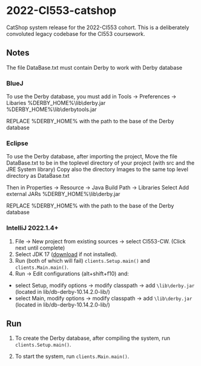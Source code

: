 # 2022-CI553-catshop
CatShop system release for the 2022-CI553 cohort. This is a deliberately convoluted legacy codebase for the CI553 coursework.

## Notes

The file DataBase.txt must contain Derby to work with Derby database

### BlueJ
To use the Derby database, you must add in 
Tools -> Preferences -> Libaries
%DERBY_HOME%\lib\derby.jar
%DERBY_HOME%\lib\derbytools.jar

REPLACE %DERBY_HOME% with the path to the base of the Derby database

### Eclipse
To use the Derby database, after importing the project,
Move the file DataBase.txt to be in the toplevel directory of your project 
(with src and the JRE System library)
Copy also the directory Images to the same top level directory as DataBase.txt

Then in Properties -> Resource -> Java Build Path -> Libraries
Select Add external JARs
%DERBY_HOME%\lib\derby.jar

REPLACE %DERBY_HOME% with the path to the base of the Derby database

### IntelliJ 2022.1.4+

1. File -> New project from existing sources -> select CI553-CW. (Click next until complete)
2. Select JDK 17 ([download](https://jdk.java.net/archive/) if not installed).
3. Run (both of which will fail) `clients.Setup.main()` and `clients.Main.main()`.
4. Run -> Edit configurations (alt+shift+f10) and:
- select Setup, modify options -> modify classpath -> add `\lib\derby.jar` (located in lib/db-derby-10.14.2.0-lib/)
- select Main, modify options -> modify classpath -> add `\lib\derby.jar` (located in lib/db-derby-10.14.2.0-lib/)

## Run

1. To create the Derby database, after compiling the system, run `clients.Setup.main()`.

2. To start the system, run `clients.Main.main()`.